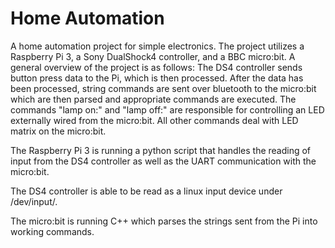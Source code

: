 # Home Automation

A home automation project for simple electronics. The project utilizes a Raspberry Pi 3, a Sony DualShock4 controller, and a BBC micro:bit. A general overview of the project is as follows: The DS4 controller sends button press data to the Pi, which is then processed. After the data has been processed, string commands are sent over bluetooth to the micro:bit which are then parsed and appropriate commands are executed. The commands "lamp on:" and "lamp off:" are responsible for controlling an LED externally wired from the micro:bit. All other commands deal with LED matrix on the micro:bit. 

The Raspberry Pi 3 is running a python script that handles the reading of input from the DS4 controller as well as the UART communication with the micro:bit. 

The DS4 controller is able to be read as a linux input device under /dev/input/. 

The micro:bit is running C++ which parses the strings sent from the Pi into working commands.

